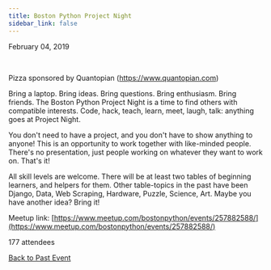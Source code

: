 ```yaml
---
title: Boston Python Project Night
sidebar_link: false
---
```


February 04, 2019


   

Pizza sponsored by Quantopian (https://www.quantopian.com)

Bring a laptop. Bring ideas. Bring questions. Bring enthusiasm. Bring friends. The Boston Python Project Night is a time to find others with compatible interests. Code, hack, teach, learn, meet, laugh, talk: anything goes at Project Night.

You don't need to have a project, and you don't have to show anything to anyone! This is an opportunity to work together with like-minded people. There's no presentation, just people working on whatever they want to work on. That's it!

All skill levels are welcome. There will be at least two tables of beginning learners, and helpers for them. Other table-topics in the past have been Django, Data, Web Scraping, Hardware, Puzzle, Science, Art. Maybe you have another idea? Bring it!


Meetup link: [https://www.meetup.com/bostonpython/events/257882588/](https://www.meetup.com/bostonpython/events/257882588/)

177 attendees

[Back to Past Event](past-events.md)